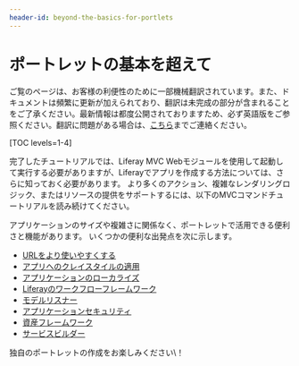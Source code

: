 ```yaml
---
header-id: beyond-the-basics-for-portlets
---
```


# ポートレットの基本を超えて

<p class="alert alert-info"><span class="wysiwyg-color-blue120">ご覧のページは、お客様の利便性のために一部機械翻訳されています。また、ドキュメントは頻繁に更新が加えられており、翻訳は未完成の部分が含まれることをご了承ください。最新情報は都度公開されておりますため、必ず英語版をご参照ください。翻訳に問題がある場合は、<a href="mailto:support-content-jp@liferay.com">こちら</a>までご連絡ください。</span></p>

[TOC levels=1-4]

完了したチュートリアルでは、Liferay MVC Webモジュールを使用して起動して実行する必要がありますが、Liferayでアプリを作成する方法については、さらに知っておく必要があります。 より多くのアクション、複雑なレンダリングロジック、またはリソースの提供をサポートするには、以下のMVCコマンドチュートリアルを読み続けてください。

アプリケーションのサイズや複雑さに関係なく、ポートレットで活用できる便利さと機能があります。 いくつかの便利な出発点を次に示します。

  - [URLをより使いやすくする](/docs/7-1/tutorials/-/knowledge_base/t/making-urls-friendlier)
  - [アプリへのクレイスタイルの適用](/docs/7-1/tutorials/-/knowledge_base/t/applying-clay-styles-to-your-app)
  - [アプリケーションのローカライズ](/docs/7-1/tutorials/-/knowledge_base/t/localizing-your-application)
  - [Liferayのワークフローフレームワーク](/docs/7-1/tutorials/-/knowledge_base/t/liferays-workflow-framework)
  - [モデルリスナー](/docs/7-1/tutorials/-/knowledge_base/t/model-listeners)
  - [アプリケーションセキュリティ](/docs/7-1/tutorials/-/knowledge_base/t/application-security)
  - [資産フレームワーク](/docs/7-1/tutorials/-/knowledge_base/t/asset-framework)
  - [サービスビルダー](/docs/7-1/tutorials/-/knowledge_base/t/service-builder)

独自のポートレットの作成をお楽しみください\！
